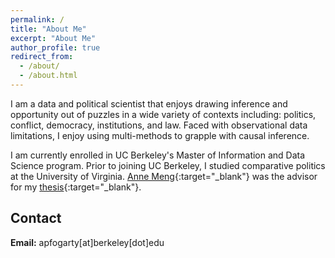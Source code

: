 ```yaml
---
permalink: /
title: "About Me"
excerpt: "About Me"
author_profile: true
redirect_from:
  - /about/
  - /about.html
---
```

I am a data and political scientist that enjoys drawing inference and opportunity out of puzzles in a wide variety of contexts including: politics, conflict, democracy, institutions, and law. Faced with observational data limitations, I enjoy using multi-methods to grapple with causal inference.

I am currently enrolled in UC Berkeley's Master of Information and Data Science program. Prior to joining UC Berkeley, I studied comparative politics at the University of Virginia. [Anne Meng](http://www.annemeng.com/){:target="_blank"} was the advisor for my [thesis](https://libraetd.lib.virginia.edu/public_view/pv63g0324){:target="_blank"}.


Contact
-------
**Email:** apfogarty\[at\]berkeley\[dot\]edu
